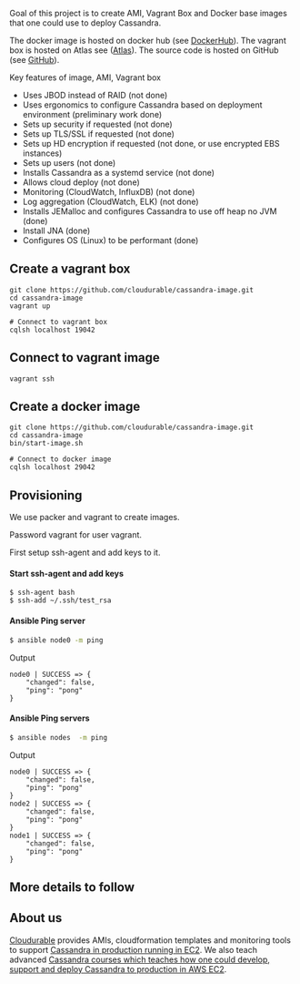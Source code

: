 Goal of this project is to create AMI, Vagrant Box and Docker base images that one could use to deploy Cassandra.

The docker image is hosted on docker hub (see [DockerHub](https://hub.docker.com/r/cloudurable/cassandra/)).
The vagrant box is hosted on Atlas see ([Atlas](https://atlas.hashicorp.com/cloudurable/boxes/cassandra)).
The source code is hosted on GitHub (see [GitHub](https://github.com/cloudurable/cassandra-image)).

Key features of image, AMI, Vagrant box

* Uses JBOD instead of RAID (not done)
* Uses ergonomics to configure Cassandra based on deployment environment (preliminary work done)
* Sets up security if requested (not done)
* Sets up TLS/SSL if requested (not done)
* Sets up HD encryption if requested (not done, or use encrypted EBS instances)
* Sets up users (not done)
* Installs Cassandra as a systemd service (not done) 
* Allows cloud deploy (not done)
* Monitoring (CloudWatch, InfluxDB) (not done)
* Log aggregation (CloudWatch, ELK) (not done)
* Installs JEMalloc and configures Cassandra to use off heap no JVM (done)
* Install JNA (done)
* Configures OS (Linux) to be performant (done)


## Create a vagrant box
```
git clone https://github.com/cloudurable/cassandra-image.git
cd cassandra-image 
vagrant up 

# Connect to vagrant box
cqlsh localhost 19042
```

## Connect to vagrant image
```
vagrant ssh
```

## Create a docker image
```
git clone https://github.com/cloudurable/cassandra-image.git
cd cassandra-image 
bin/start-image.sh

# Connect to docker image
cqlsh localhost 29042
```

## Provisioning
We use packer and vagrant to create images. 



Password vagrant for user vagrant.


First setup ssh-agent and add keys to it.

#### Start ssh-agent and add keys
```
$ ssh-agent bash
$ ssh-add ~/.ssh/test_rsa
```

#### Ansible Ping server
```sh
$ ansible node0 -m ping
```

Output
```
node0 | SUCCESS => {
    "changed": false, 
    "ping": "pong"
}

```



#### Ansible Ping servers

```sh
$ ansible nodes  -m ping
```

Output
```
node0 | SUCCESS => {
    "changed": false, 
    "ping": "pong"
}
node2 | SUCCESS => {
    "changed": false, 
    "ping": "pong"
}
node1 | SUCCESS => {
    "changed": false, 
    "ping": "pong"
}

```

## More details to follow


## About us
[Cloudurable](http://cloudurable.com/) provides AMIs, cloudformation templates and monitoring tools 
to support [Cassandra in production running in EC2](http://cloudurable.com/services/index.html). 
We also teach advanced [Cassandra courses which teaches how one could develop, support and deploy Cassandra to production in AWS EC2](http://cloudurable.com/services/index.html). 


